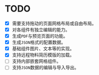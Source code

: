 # TODO
- [x] 需要支持拖动的页面网格布局或自由布局。
- [x] 对各组件有独立编辑的能力。
- [x] 生成`PDF`与预览页面的功能。
- [x] 生成`JSON`格式的配置数据。
- [x] 基础组件图片、文本等的实现。
- [x] 支持远程物料简历模版的加载。
- [ ] 支持内部嵌套网格组件。
- [ ] 支持`JSON`数据的编辑与导入导出。
